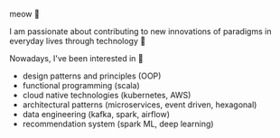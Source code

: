 meow 👋

I am passionate about contributing to new innovations of paradigms in everyday lives through technology 🤩

Nowadays, I've been interested in 🥰
- design patterns and principles (OOP)
- functional programming (scala)
- cloud native technologies (kubernetes, AWS)
- architectural patterns (microservices, event driven, hexagonal)
- data engineering (kafka, spark, airflow)
- recommendation system (spark ML, deep learning)


<!-- [![Hits](https://hits.seeyoufarm.com/api/count/incr/badge.svg?url=https%3A%2F%2Fgithub.com%2Fmeowpunch)](https://hits.seeyoufarm.com) -->

<!--
**meowpunch/meowpunch** is a ✨ _special_ ✨ repository because its `README.md` (this file) appears on your GitHub profile.

Here are some ideas to get you started:

- 🔭 I’m currently working on ...
- 🌱 I’m currently learning ...
- 👯 I’m looking to collaborate on ...
- 🤔 I’m looking for help with ...
- 💬 Ask me about ...
- 📫 How to reach me: ...
- 😄 Pronouns: ...
- ⚡ Fun fact: ...
-->
